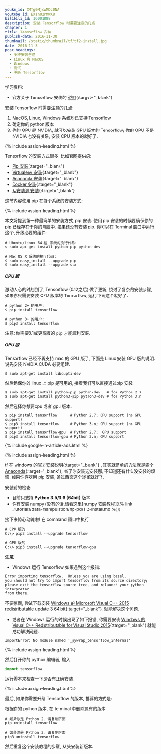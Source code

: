 ```yaml
---
youku_id: XMTg0MjcwMDc0NA
youtube_id: EXsn02rMWX8
bilibili_id: 16001888
description: 安装 Tensorflow 时需要注意的几点
chapter: 1
title: Tensorflow 安装
publish-date: 2016-11-30
thumbnail: /static/thumbnail/tf/tf2-install.jpg
date: 2016-11-3
post-headings:
  - 多种安装途径
  - Linux 和 MacOS
  - Windows
  - 测试
  - 更新 Tensorflow
---
```



学习资料:
  * 官方关于 Tensorflow 安装的 [说明](https://www.tensorflow.org/versions/master/get_started/os_setup.html){:target="_blank"}

安装 Tensorflow 时需要注意的几点:

1. MacOS, Linux, Windows 系统均已支持 Tensorflow
2. 确定你的 python 版本
3. 你的 GPU 是 NVIDIA, 就可以安装 GPU 版本的 Tensorflow; 你的 GPU 不是 NVIDIA 也没有关系, 安装 CPU 版本的就好了.

{% include assign-heading.html %}

Tensorflow 的安装方式很多. 比如官网提供的:

* [Pip 安装](https://www.tensorflow.org/versions/master/get_started/os_setup.html#pip-installation){:target="_blank"}
* [Virtualenv 安装](https://www.tensorflow.org/versions/master/get_started/os_setup.html#virtualenv-installation){:target="_blank"}
* [Anaconda 安装](https://www.tensorflow.org/versions/master/get_started/os_setup.html#anaconda-installation){:target="_blank"}
* [Docker 安装](https://www.tensorflow.org/versions/master/get_started/os_setup.html#docker-installation){:target="_blank"}
* [从安装源 安装](https://www.tensorflow.org/versions/master/get_started/os_setup.html#installing-from-sources){:target="_blank"}

这节内容使用 pip 在每个系统的安装方式:


{% include assign-heading.html %}

本文将提到第一种最简单的安装方式, pip 安装.
使用 pip 安装的时候要确保你的 pip 已经存在于你的电脑中. 如果还没有安装 pip. 
你可以在 Terminal 窗口中运行这个, 升级必要的组件:

```shell
# Ubuntu/Linux 64-位 系统的执行代码:
$ sudo apt-get install python-pip python-dev

# Mac OS X 系统的执行代码:
$ sudo easy_install --upgrade pip
$ sudo easy_install --upgrade six
```

<h5 id="LM-CPU">CPU 版</h5>

激动人心的时刻到了, Tensorflow (0.12之后) 做了更新, 绕过了复杂的安装步骤, 如果你只需要安装
CPU 版本的 Tensorflow, 运行下面这个就好了:

```shell
# python 2+ 的用户:
$ pip install tensorflow

# python 3+ 的用户:
$ pip3 install tensorflow
```

注意: 你需要8.1或更高版的 `pip` 才能顺利安装.

<h5 id="LM-GPU">GPU 版</h5>

Tensorflow 已经不再支持 mac 的 GPU 版了, 下面是 Linux 安装 GPU 版的说明.
说先安装 NVIDIA CUDA 必要组建.

```shell
$ sudo apt-get install libcupti-dev
```

然后确保你的 linux 上 pip 是可用的, 接着我们可以直接通过pip 安装:

```shell
$ sudo apt-get install python-pip python-dev   # for Python 2.7
$ sudo apt-get install python3-pip python3-dev # for Python 3.n
```

然后选择你想要cpu 或者 gpu 版本.

```shell
$ pip install tensorflow      # Python 2.7; CPU support (no GPU support)
$ pip3 install tensorflow     # Python 3.n; CPU support (no GPU support)
$ pip install tensorflow-gpu  # Python 2.7;  GPU support
$ pip3 install tensorflow-gpu # Python 3.n; GPU support
```





{% include google-in-article-ads.html %}

{% include assign-heading.html %}

tf 在 windows 的官方[安装说明](https://www.tensorflow.org/install/install_windows){:target="_blank"}
, 其实就简单的方法就是装个 [Anaconda](https://www.continuum.io/downloads){:target="_blank"}, 省了你安装这安装那, 不知道还有什么没安装的烦恼.
如果你喜欢用 pip 安装, 通过西面这个途径就好了.


安装前的检查:

* 目前只支持 **Python 3.5/3.6 (64bit)** 版本
* 你有安装 numpy (没有的话,请看这里[numpy 安装教程]({% link _tutorials/data-manipulation/np-pd/1-2-install.md %}))

接下来惊心动魄啦! 在 command 窗口中执行

```shell
# CPU 版的
C:\> pip3 install --upgrade tensorflow

# GPU 版的
C:\> pip3 install --upgrade tensorflow-gpu
```

**注意**

* Windows 运行 Tensorflow 如果遇到这个报错:

```
Error importing tensorflow.  Unless you are using bazel,
you should not try to import tensorflow from its source directory;
please exit the tensorflow source tree, and relaunch your python interpreter
from there.
```

不要惊慌, 尝试下载安装 [Windows 的 Microsoft Visual C++ 2015 redistributable update 3 64 bit](https://www.visualstudio.com/downloads/){:target="_blank"}.
就能解决这个问题.

* 或者在 Windows 运行的时候出现了如下报错, 你需要安装 [Windows 的 Visual C++ Redistributable for Visual Studio 2015](https://www.microsoft.com/en-us/download/confirmation.aspx?id=48145){:target="_blank"} 就能成功解决问题.

```
ImportError: No module named '_pywrap_tensorflow_internal'
```







{% include assign-heading.html %}

然后打开你的 python 编辑器, 输入

```python
import tensorflow
```

运行脚本来检查一下是否有正确安装.


{% include assign-heading.html %}

最后, 如果你需要升级 Tensorflow 的版本, 推荐的方式是:

根据你的 python 版本, 在 terminal 中删除原有的版本

```shell
# 如果你是 Python 2, 请复制下面
pip uninstall tensorflow

# 如果你是 Python 3, 请复制下面
pip3 uninstall tensorflow
```

然后重复这个安装教程的步骤, 从头安装新版本.
